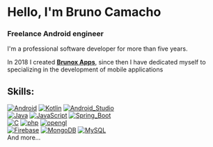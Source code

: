 # Hello, I'm Bruno Camacho
### Freelance Android engineer


I'm a professional software developer for more than five years.

In 2018 I created [**Brunox Apps**](https://play.google.com/store/apps/developer?id=Brunox+Apps&hl=es_MX&gl=US), since then I have dedicated myself to specializing in the development of mobile applications

## Skills:
[![Android](https://img.shields.io/badge/Android-3DDC84?style=for-the-badge&logo=android&logoColor=white&labelColor=101010)]()
[![Kotlin](https://img.shields.io/badge/Kotlin-0095D5?style=for-the-badge&logo=kotlin&logoColor=white&labelColor=101010)]()
[![Android_Studio](https://img.shields.io/badge/Android_Studio-3DDC84?style=for-the-badge&logo=android-studio&logoColor=white&labelColor=101010)]()
</br>
[![Java](https://img.shields.io/badge/Java-007396?style=for-the-badge&logo=java&logoColor=white&labelColor=101010)]()
[![JavaScript](https://img.shields.io/badge/JavaScript-F7DF1E?style=for-the-badge&logo=javascript&logoColor=white&labelColor=101010)]()
[![Spring_Boot](https://img.shields.io/badge/spring_boot-6db33f?style=for-the-badge&logo=spring&logoColor=white&labelColor=101010)]()
</br>
[![C](https://img.shields.io/badge/c-669ad3?style=for-the-badge&logo=c&logoColor=white&labelColor=101010)]()
[![php](https://img.shields.io/badge/php-777bb3?style=for-the-badge&logo=php&logoColor=white&labelColor=101010)]()
[![opengl](https://img.shields.io/badge/opengl-4585b5?style=for-the-badge&logo=opengl&logoColor=white&labelColor=101010)]()
</br>
[![Firebase](https://img.shields.io/badge/Firebase-FFCA28?style=for-the-badge&logo=firebase&logoColor=white&labelColor=101010)]()
[![MongoDB](https://img.shields.io/badge/MongoDB-47A248?style=for-the-badge&logo=mongodb&logoColor=white&labelColor=101010)]()
[![MySQL](https://img.shields.io/badge/MySQL-4479A1?style=for-the-badge&logo=mysql&logoColor=white&labelColor=101010)]()
</br>
And more...
